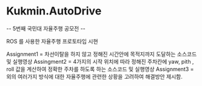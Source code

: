 # Kukmin.AutoDrive
-- 5번째 국민대 자율주행 공모전 --

ROS 를 사용한 자율주행 프로토타입 시현

Assignment1 = 차선이탈을 하지 않고 정해진 시간안에 목적지까지 도달하는 소스코드 및 실행영상
Assingment2 = 4가지의 시작 위치에 따라 정해진 주차칸에 yaw, pith , roll 값을 계산하여 정확한 주차를 하도록 하는 소스코드 및 실행영상
Assignment3 = 외의 여러가지 방식에 대한 자율주행에 관련한 상황을 고려하여 해결방안 제시함.
